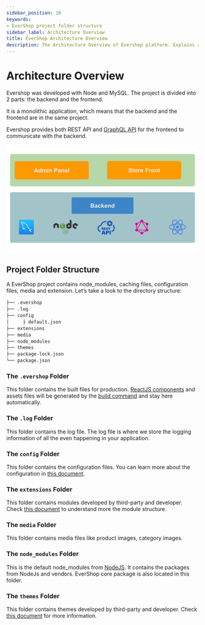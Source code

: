```yaml
---
sidebar_position: 10
keywords:
- EverShop project folder structure
sidebar_label: Architecture Overview
title: EverShop Architecture Overview
description: The Architecture Overview of Evershop platform. Explains about project structure contains node_modules, media, cache, config, extensions ...
---
```


# Architecture Overview

Evershop was developed with Node and MySQL. The project is divided into 2 parts: the backend and the frontend.

It is a monolithic application, which means that the backend and the frontend are in the same project.

Evershop provides both REST API and [GraphQL API](https://graphql.org/) for the frontend to communicate with the backend.

![Architecture Overview](./img/evershop-architecture-overview.svg "Architecture Overview")

## Project Folder Structure

A EverShop project contains node_modules, caching files, configuration files, media and extension. Let’s take a look to the directory structure:

```bash
├── .evershop
├── .log
├── config
│     ├ default.json
├── extensions
├── media
├── node_modules
├── themes
├── package-lock.json
└── package.json

```
### The `.evershop` Folder

This folder contains the built files for production. [ReactJS components](https://reactjs.org/) and assets files will be generated by the [build command](/docs/development/knowledge-base/command-lines) and stay here automatically.

### The `.log` Folder

This folder contains the log file. The log file is where we store the logging information of all the even happening in your application.

### The `config` Folder

This folder contains the configuration files. You can learn more about the configuration in [this document](/docs/development/knowledge-base/configuration-guide).

### The `extensions` Folder

This folder contains modules developed by third-party and developer. Check [this document](../module/extension-development) to understand more the module structure.

### The `media` Folder

This folder contains media files like product images, category images.

### The `node_modules` Folder

This is the default node_modules from [NodeJS](https://nodejs.org/en/). It contains the packages from NodeJs and vendors. EverShop core package is also located in this folder.

### The `themes` Folder

This folder contains themes developed by third-party and developer. Check [this document](../theme/theme-overview) for more information.

